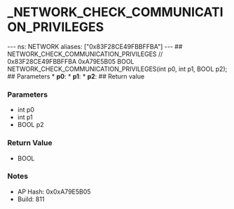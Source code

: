 # _NETWORK_CHECK_COMMUNICATION_PRIVILEGES

--- ns: NETWORK aliases: ["0x83F28CE49FBBFFBA"] --- ## NETWORK_CHECK_COMMUNICATION_PRIVILEGES  // 0x83F28CE49FBBFFBA 0xA79E5B05 BOOL NETWORK_CHECK_COMMUNICATION_PRIVILEGES(int p0, int p1, BOOL p2);  ## Parameters * **p0**: * **p1**: * **p2**:  ## Return value

### Parameters
* int p0
* int p1
* BOOL p2

### Return Value
* BOOL

### Notes
* AP Hash: 0x0xA79E5B05
* Build: 811


